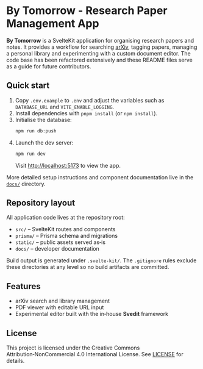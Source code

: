 # By Tomorrow - Research Paper Management App

**By Tomorrow** is a SvelteKit application for organising research papers and notes. It provides a workflow for searching [arXiv](https://arxiv.org), tagging papers, managing a personal library and experimenting with a custom document editor. The code base has been refactored extensively and these README files serve as a guide for future contributors.

## Quick start

1. Copy `.env.example` to `.env` and adjust the variables such as `DATABASE_URL` and `VITE_ENABLE_LOGGING`.
2. Install dependencies with `pnpm install` (or `npm install`).
3. Initialise the database:
   ```bash
   npm run db:push
   ```
4. Launch the dev server:
   ```bash
   npm run dev
   ```
   Visit [http://localhost:5173](http://localhost:5173) to view the app.

More detailed setup instructions and component documentation live in the [`docs/`](docs/) directory.

## Repository layout

All application code lives at the repository root:

- `src/` – SvelteKit routes and components
- `prisma/` – Prisma schema and migrations
- `static/` – public assets served as‑is
- `docs/` – developer documentation

Build output is generated under `.svelte-kit/`. The `.gitignore` rules exclude these directories at any level so no build artifacts are committed.

## Features

- arXiv search and library management
- PDF viewer with editable URL input
- Experimental editor built with the in‑house **Svedit** framework

## License

This project is licensed under the Creative Commons Attribution‑NonCommercial 4.0 International License. See [LICENSE](LICENSE) for details.
